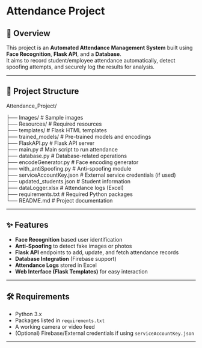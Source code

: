# Attendance Project

## 🎯 Overview
This project is an **Automated Attendance Management System** built using **Face Recognition**, **Flask API**, and a **Database**.  
It aims to record student/employee attendance automatically, detect spoofing attempts, and securely log the results for analysis.

---

## 📂 Project Structure
Attendance_Project/

├── Images/                     # Sample images  
├── Resources/                  # Required resources  
├── templates/                  # Flask HTML templates  
├── trained_models/             # Pre-trained models and encodings  
├── FlaskAPI.py                 # Flask API server  
├── main.py                     # Main script to run attendance  
├── database.py                 # Database-related operations  
├── encodeGenerator.py          # Face encoding generator  
├── with_antiSpoofing.py        # Anti-spoofing module  
├── serviceAccountKey.json      # External service credentials (if used)  
├── updated_students.json       # Student information  
├── dataLogger.xlsx             # Attendance logs (Excel)  
├── requirements.txt            # Required Python packages  
└── README.md                   # Project documentation


---

## ✨ Features
- **Face Recognition** based user identification  
- **Anti-Spoofing** to detect fake images or photos  
- **Flask API** endpoints to add, update, and fetch attendance records  
- **Database Integration** (Firebase support)  
- **Attendance Logs** stored in Excel  
- **Web Interface (Flask Templates)** for easy interaction  

---

## 🛠️ Requirements
- Python 3.x  
- Packages listed in `requirements.txt`  
- A working camera or video feed  
- (Optional) Firebase/External credentials if using `serviceAccountKey.json`  

---

